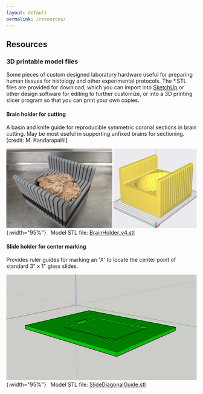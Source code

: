 ```yaml
---
layout: default
permalink: /resources/
---
```


Resources 
---------

### 3D printable model files

Some pieces of custom designed laboratory hardware useful for preparing human tissues for histology and other experimental protocols. The *.STL files are provided for download, which you can import into [SketchUp](https://app.sketchup.com) or other design software for editing to further customize, or into a 3D printing slicer program so that you can print your own copies.

#### Brain holder for cutting

A basin and knife guide for reproducible symmetric coronal sections in brain cutting.  May be most useful in supporting unfixed brains for sectioning. [credit: M. Kandarapallil]


![BrainHolderModel](/assets/img/BrainHolder_model_and_photo_001.jpg){:width="95%"} &nbsp; 
Model STL file: [BrainHolder_v4.stl](/assets/etc/BrainHolder_v4.stl)


#### Slide holder for center marking

Provides ruler guides for marking an 'X' to locate the center point of standard 3" x 1" glass slides.

![SlideDiagGuideModel](/assets/img/SlideDiagonalGuide.jpg){:width="95%"} &nbsp; 
Model STL file: [SlideDiagonalGuide.stl](/assets/etc/SlideDiagonalGuide.stl)






